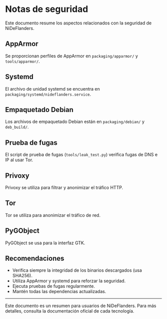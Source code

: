 
# Notas de seguridad

Este documento resume los aspectos relacionados con la seguridad de NiDeFlanders.

## AppArmor

Se proporcionan perfiles de AppArmor en `packaging/apparmor/` y `tools/apparmor/`.

## Systemd

El archivo de unidad systemd se encuentra en `packaging/systemd/nideflanders.service`.

## Empaquetado Debian

Los archivos de empaquetado Debian están en `packaging/debian/` y `deb_build/`.

## Prueba de fugas

El script de prueba de fugas (`tools/leak_test.py`) verifica fugas de DNS e IP al usar Tor.

## Privoxy

Privoxy se utiliza para filtrar y anonimizar el tráfico HTTP.

## Tor

Tor se utiliza para anonimizar el tráfico de red.

## PyGObject

PyGObject se usa para la interfaz GTK.

## Recomendaciones

- Verifica siempre la integridad de los binarios descargados (usa SHA256).
- Utiliza AppArmor y systemd para reforzar la seguridad.
- Ejecuta pruebas de fugas regularmente.
- Mantén todas las dependencias actualizadas.

---
Este documento es un resumen para usuarios de NiDeFlanders. Para más detalles, consulta la documentación oficial de cada tecnología.

